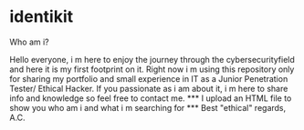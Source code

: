 # identikit
Who am i?

Hello everyone, i m here to enjoy the journey through the cybersecurityfield and here it is my first footprint on it.
Right now i m using this repository only for sharing my portfolio and small experience in IT as a Junior Penetration Tester/ Ethical Hacker. If you passionate
as i am about it, i m here to share info and knowledge so feel free to contact me.
*** I upload an HTML file to show you who am i and what i m searching for ***
Best "ethical" regards,
A.C.
